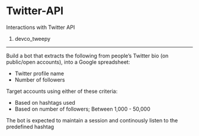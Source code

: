 # Twitter-API
 Interactions with Twitter API

1. devco_tweepy
----------------
Build a bot that extracts the following from people’s Twitter bio (on public/open accounts), into a Google spreadsheet:
- Twitter profile name
- Number of followers

Target accounts using either of these criteria:
- Based on hashtags used
- Based on number of followers; Between 1,000 - 50,000

The bot is expected to maintain a session and continously listen to the predefined hashtag